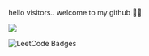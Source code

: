 hello visitors.. welcome to my github 🤘🤘

<!--
**kartkp/kartkp** is a ✨ _special_ ✨ repository because its `README.md` (this file) appears on your GitHub profile.

Here are some ideas to get you started:

- 🔭 I’m currently working on ...
- 🌱 I’m currently learning ...
- 👯 I’m looking to collaborate on ...
- 🤔 I’m looking for help with ...
- 💬 Ask me about ...
- 📫 How to reach me: ...
- 😄 Pronouns: ...
- ⚡ Fun fact: ...
-->
![](https://leetcard.jacoblin.cool/kartkp?ext=heatmap)

<img src="https://leetcode-badge-showcase.vercel.app/api?username={kartkp}&theme={dark}" alt="LeetCode Badges"/>
